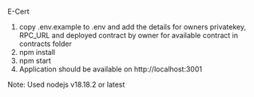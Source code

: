 E-Cert

1. copy .env.example to .env and add the details for owners privatekey, RPC_URL and deployed contract by owner for available contract in contracts folder
2. npm install
3. npm start
4. Application should be available on http://localhost:3001

Note: Used nodejs v18.18.2 or latest
